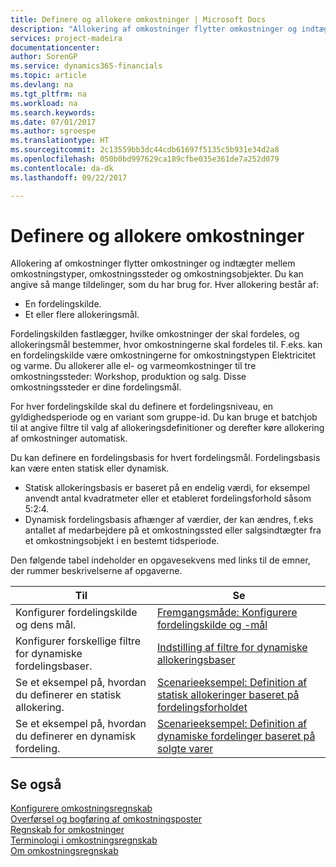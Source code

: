 ```yaml
---
title: Definere og allokere omkostninger | Microsoft Docs
description: "Allokering af omkostninger flytter omkostninger og indtægter mellem omkostningstyper, omkostningssteder og omkostningsobjekter. Du kan angive så mange tildelinger, som du har brug for."
services: project-madeira
documentationcenter: 
author: SorenGP
ms.service: dynamics365-financials
ms.topic: article
ms.devlang: na
ms.tgt_pltfrm: na
ms.workload: na
ms.search.keywords: 
ms.date: 07/01/2017
ms.author: sgroespe
ms.translationtype: HT
ms.sourcegitcommit: 2c13559bb3dc44cdb61697f5135c5b931e34d2a8
ms.openlocfilehash: 050b0bd997629ca189cfbe035e361de7a252d079
ms.contentlocale: da-dk
ms.lasthandoff: 09/22/2017

---
```

# <a name="defining-and-allocating-costs"></a>Definere og allokere omkostninger
Allokering af omkostninger flytter omkostninger og indtægter mellem omkostningstyper, omkostningssteder og omkostningsobjekter. Du kan angive så mange tildelinger, som du har brug for. Hver allokering består af:  

-   En fordelingskilde.  
-   Et eller flere allokeringsmål.  

Fordelingskilden fastlægger, hvilke omkostninger der skal fordeles, og allokeringsmål bestemmer, hvor omkostningerne skal fordeles til. F.eks. kan en fordelingskilde være omkostningerne for omkostningstypen Elektricitet og varme. Du allokerer alle el- og varmeomkostninger til tre omkostningssteder: Workshop, produktion og salg. Disse omkostningssteder er dine fordelingsmål.  

For hver fordelingskilde skal du definere et fordelingsniveau, en gyldighedsperiode og en variant som gruppe-id. Du kan bruge et batchjob til at angive filtre til valg af allokeringsdefinitioner og derefter køre allokering af omkostninger automatisk.  

Du kan definere en fordelingsbasis for hvert fordelingsmål. Fordelingsbasis kan være enten statisk eller dynamisk.  

-   Statisk allokeringsbasis er baseret på en endelig værdi, for eksempel anvendt antal kvadratmeter eller et etableret fordelingsforhold såsom 5:2:4.  
-   Dynamisk fordelingsbasis afhænger af værdier, der kan ændres, f.eks antallet af medarbejdere på et omkostningssted eller salgsindtægter fra et omkostningsobjekt i en bestemt tidsperiode.  

Den følgende tabel indeholder en opgavesekvens med links til de emner, der rummer beskrivelserne af opgaverne.

|Til|Se|  
|--------|---------|  
|Konfigurer fordelingskilde og dens mål.|[Fremgangsmåde: Konfigurere fordelingskilde og -mål](finance-how-to-set-up-allocation-source-and-targets.md)|  
|Konfigurer forskellige filtre for dynamiske fordelingsbaser.|[Indstilling af filtre for dynamiske allokeringsbaser](finance-setting-filters-for-dynamic-allocation-bases.md)|  
|Se et eksempel på, hvordan du definerer en statisk allokering.|[Scenarieeksempel: Definition af statisk allokeringer baseret på fordelingsforholdet](finance-scenario-example-defining-static-allocations-based-on-allocation-ratio.md)|  
|Se et eksempel på, hvordan du definerer en dynamisk fordeling.|[Scenarieeksempel: Definition af dynamiske fordelinger baseret på solgte varer](finance-scenario-example-defining-dynamic-allocations-based-on-items-sold.md)|  

## <a name="see-also"></a>Se også  
 [Konfigurere omkostningsregnskab](finance-set-up-cost-accounting.md)   
 [Overførsel og bogføring af omkostningsposter](finance-transfer-and-post-cost-entries.md)   
 [Regnskab for omkostninger](finance-manage-cost-accounting.md)   
 [Terminologi i omkostningsregnskab](finance-terminology-in-cost-accounting.md)   
 [Om omkostningsregnskab](finance-about-cost-accounting.md)

